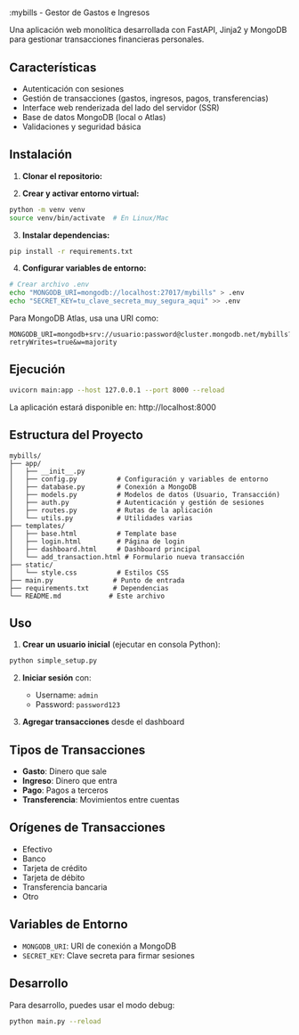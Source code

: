 #
:mybills - Gestor de Gastos e Ingresos

Una aplicación web monolítica desarrollada con FastAPI, Jinja2 y MongoDB para gestionar transacciones financieras personales.

## Características

- Autenticación con sesiones
- Gestión de transacciones (gastos, ingresos, pagos, transferencias)
- Interface web renderizada del lado del servidor (SSR)
- Base de datos MongoDB (local o Atlas)
- Validaciones y seguridad básica

## Instalación

1. **Clonar el repositorio:**

2. **Crear y activar entorno virtual:**
```bash
python -m venv venv
source venv/bin/activate  # En Linux/Mac
```

3. **Instalar dependencias:**
```bash
pip install -r requirements.txt
```

4. **Configurar variables de entorno:**
```bash
# Crear archivo .env
echo "MONGODB_URI=mongodb://localhost:27017/mybills" > .env
echo "SECRET_KEY=tu_clave_secreta_muy_segura_aqui" >> .env
```

Para MongoDB Atlas, usa una URI como:
```
MONGODB_URI=mongodb+srv://usuario:password@cluster.mongodb.net/mybills?retryWrites=true&w=majority
```

## Ejecución

```bash
uvicorn main:app --host 127.0.0.1 --port 8000 --reload
```

La aplicación estará disponible en: http://localhost:8000

## Estructura del Proyecto

```
mybills/
├── app/
│   ├── __init__.py
│   ├── config.py          # Configuración y variables de entorno
│   ├── database.py        # Conexión a MongoDB
│   ├── models.py          # Modelos de datos (Usuario, Transacción)
│   ├── auth.py            # Autenticación y gestión de sesiones
│   ├── routes.py          # Rutas de la aplicación
│   └── utils.py           # Utilidades varias
├── templates/
│   ├── base.html          # Template base
│   ├── login.html         # Página de login
│   ├── dashboard.html     # Dashboard principal
│   └── add_transaction.html # Formulario nueva transacción
├── static/
│   └── style.css          # Estilos CSS
├── main.py               # Punto de entrada
├── requirements.txt      # Dependencias
└── README.md            # Este archivo
```

## Uso

1. **Crear un usuario inicial** (ejecutar en consola Python):
```python
python simple_setup.py
```

2. **Iniciar sesión** con:
   - Username: `admin`
   - Password: `password123`

3. **Agregar transacciones** desde el dashboard

## Tipos de Transacciones

- **Gasto**: Dinero que sale
- **Ingreso**: Dinero que entra  
- **Pago**: Pagos a terceros
- **Transferencia**: Movimientos entre cuentas

## Orígenes de Transacciones

- Efectivo
- Banco
- Tarjeta de crédito
- Tarjeta de débito
- Transferencia bancaria
- Otro

## Variables de Entorno

- `MONGODB_URI`: URI de conexión a MongoDB
- `SECRET_KEY`: Clave secreta para firmar sesiones

## Desarrollo

Para desarrollo, puedes usar el modo debug:
```bash
python main.py --reload
```
